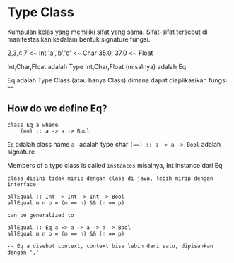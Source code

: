 # Type Class

Kumpulan kelas yang memiliki sifat yang sama. Sifat-sifat tersebut di manifestasikan kedalam bentuk signature fungsi. 

2,3,4,7 <~ Int
'a','b','c' <~ Char
35.0, 37.0 <~ Float

Int,Char,Float adalah Type
Int,Char,Float (misalnya) adalah Eq

Eq adalah Type Class (atau hanya Class) dimana dapat diaplikasikan fungsi `==`


## How do we define Eq?

```
class Eq a where
	(==) :: a -> a -> Bool
```

` Eq ` adalah class name
` a  ` adalah type char
` (==) :: a -> a -> Bool ` adalah signature

Members of a type class is called `instances`
misalnya, Int instance dari Eq

```
class disini tidak mirip dengan class di java, lebih mirip dengan interface
```

```
allEqual :: Int -> Int -> Int -> Bool
allEqual m n p = (m == n) && (n == p)

can be generalized to

allEqual :: Eq a => a -> a -> a -> Bool
allEqual m n p = (m == n) && (n == p)

-- Eq a disebut context, context bisa lebih dari satu, dipisahkan dengan ','
```

